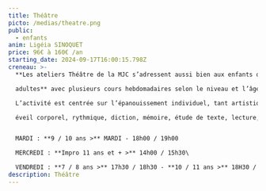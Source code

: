 ```yaml
---
title: Théâtre
picto: /medias/theatre.png
public:
  - enfants
anim: Ligéia SINOQUET
price: 96€ à 160€ /an
starting_date: 2024-09-17T16:00:15.798Z
creneau: >-
  **Les ateliers Théâtre de la MJC s’adressent aussi bien aux enfants qu’aux 

  adultes** avec plusieurs cours hebdomadaires selon le niveau et l’âge des participants.\

  L’activité est centrée sur l’épanouissement individuel, tant artistique qu’intellectuel : 

  éveil corporel, rythmique, diction, mémoire, étude de texte, lecture, déplacements...


  MARDI : **9 / 10 ans >** MARDI - 18h00 / 19h00

  MERCREDI : **Impro 11 ans et + >** 14h00 / 15h30\

  VENDREDI : **7 / 8 ans >** 17h30 / 18h30 - **10 / 11 ans >** 18H30 / 19h30
description: Théâtre
---
```

